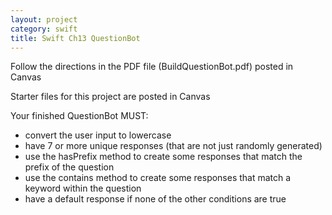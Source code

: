 ```yaml
---
layout: project
category: swift
title: Swift Ch13 QuestionBot
---
```


Follow the directions in the PDF file (BuildQuestionBot.pdf) posted in Canvas

Starter files for this project are posted in Canvas

Your finished QuestionBot MUST:
  - convert the user input to lowercase
  - have 7 or more unique responses (that are not just randomly generated)
  - use the hasPrefix method to create some responses that match the prefix of the question
  - use the contains method to create some responses that match a keyword within the question
  - have a default response if none of the other conditions are true
